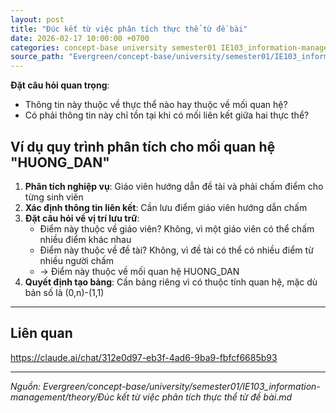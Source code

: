 ```yaml
---
layout: post
title: "Đúc kết từ việc phân tích thực thể từ đề bài"
date: 2026-02-17 10:00:00 +0700
categories: concept-base university semester01 IE103_information-management theory
source_path: "Evergreen/concept-base/university/semester01/IE103_information-management/theory/Đúc kết từ việc phân tích thực thể từ đề bài.md"
---
```

**Đặt câu hỏi quan trọng**:

- Thông tin này thuộc về thực thể nào hay thuộc về mối quan hệ?
- Có phải thông tin này chỉ tồn tại khi có mối liên kết giữa hai thực thể?

## Ví dụ quy trình phân tích cho mối quan hệ "HUONG_DAN"

1. **Phân tích nghiệp vụ**: Giáo viên hướng dẫn đề tài và phải chấm điểm cho từng sinh viên
2. **Xác định thông tin liên kết**: Cần lưu điểm giáo viên hướng dẫn chấm
3. **Đặt câu hỏi về vị trí lưu trữ**:
    - Điểm này thuộc về giáo viên? Không, vì một giáo viên có thể chấm nhiều điểm khác nhau
    - Điểm này thuộc về đề tài? Không, vì đề tài có thể có nhiều điểm từ nhiều người chấm
    - → Điểm này thuộc về mối quan hệ HUONG_DAN
4. **Quyết định tạo bảng**: Cần bảng riêng vì có thuộc tính quan hệ, mặc dù bản số là (0,n)-(1,1)

---
## Liên quan

https://claude.ai/chat/312e0d97-eb3f-4ad6-9ba9-fbfcf6685b93

---
*Nguồn: Evergreen/concept-base/university/semester01/IE103_information-management/theory/Đúc kết từ việc phân tích thực thể từ đề bài.md*